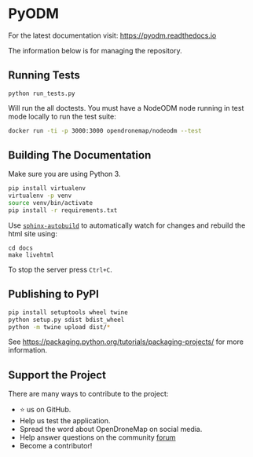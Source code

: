 # PyODM

For the latest documentation visit: https://pyodm.readthedocs.io

The information below is for managing the repository.

## Running Tests

```
python run_tests.py
```

Will run the all doctests. You must have a NodeODM node running in test mode locally to run the test suite:

```bash
docker run -ti -p 3000:3000 opendronemap/nodeodm --test
``` 

## Building The Documentation

Make sure you are using Python 3.

```bash
pip install virtualenv
virtualenv -p venv
source venv/bin/activate
pip install -r requirements.txt
```

Use [`sphinx-autobuild`](https://github.com/GaretJax/sphinx-autobuild) to automatically watch for changes and rebuild the html site using:

```
cd docs
make livehtml
```

To stop the server press `Ctrl+C`.

## Publishing to PyPI

```bash
pip install setuptools wheel twine
python setup.py sdist bdist_wheel
python -m twine upload dist/*
```

See https://packaging.python.org/tutorials/packaging-projects/ for more information.

## Support the Project

There are many ways to contribute to the project:

 - ⭐️ us on GitHub.
 - Help us test the application.
 - Spread the word about OpenDroneMap on social media.
 - Help answer questions on the community [forum](https://community.opendronemap.org)
 - Become a contributor!




